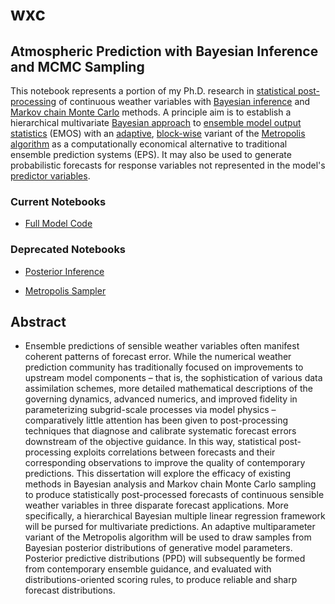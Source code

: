 # wxc

## Atmospheric Prediction with Bayesian Inference and MCMC Sampling

This notebook represents a portion of my Ph.D. research in [statistical post-processing](https://www.weather.gov/mdl/statpp_home) of continuous weather variables with [Bayesian inference](https://en.wikipedia.org/wiki/Bayesian_inference) and [Markov chain Monte Carlo](https://en.wikipedia.org/wiki/Markov_chain_Monte_Carlo) methods. A principle aim is to establish a hierarchical multivariate [Bayesian approach](https://www.nr.no/~thordis/files/Richter2012.pdf) to [ensemble model output statistics](http://journals.ametsoc.org/doi/pdf/10.1175/MWR2904.1) (EMOS) with an [adaptive](http://probability.ca/jeff/ftpdir/adaptex.pdf), [block-wise](https://theclevermachine.wordpress.com/2012/11/04/mcmc-multivariate-distributions-block-wise-component-wise-updates/) variant of the [Metropolis algorithm](https://en.wikipedia.org/wiki/Metropolis%E2%80%93Hastings_algorithm) as a computationally economical alternative to traditional ensemble prediction systems (EPS). It may also be used to generate probabilistic forecasts for response variables not represented in the model's [predictor variables](http://onlinestatbook.com/glossary/predictor.html).

### Current Notebooks

  - <a href="https://nbviewer.jupyter.org/github/rdtwendt/wxc/blob/master/NPSMDL_WxC.ipynb" target="_blank">Full Model Code</a>

### Deprecated Notebooks

  - <a href="https://nbviewer.jupyter.org/github/rdtwendt/wxc/blob/master/wxc_theta_post.ipynb" target="_blank">Posterior Inference</a>

  - <a href="https://nbviewer.jupyter.org/github/rdtwendt/wxc/blob/master/mcmc_arcn_chain_0.ipynb" target="_blank">Metropolis Sampler</a>

## Abstract

- Ensemble predictions of sensible weather variables often manifest coherent patterns of forecast error. While the numerical weather prediction community has traditionally focused on improvements to upstream model components – that is, the sophistication of various data assimilation schemes, more detailed mathematical descriptions of the governing dynamics, advanced numerics, and improved fidelity in parameterizing subgrid-scale processes via model physics – comparatively little attention has been given to post-processing techniques that diagnose and calibrate systematic forecast errors downstream of the objective guidance. In this way, statistical post-processing exploits correlations between forecasts and their corresponding observations to improve the quality of contemporary predictions. This dissertation will explore the efficacy of existing methods in Bayesian analysis and Markov chain Monte Carlo sampling to produce statistically post-processed forecasts of continuous sensible weather variables in three disparate forecast applications. More specifically, a hierarchical Bayesian multiple linear regression framework will be pursed for multivariate predictions. An adaptive multiparameter variant of the Metropolis algorithm will be used to draw samples from Bayesian posterior distributions of generative model parameters. Posterior predictive distributions (PPD) will subsequently be formed from contemporary ensemble guidance, and evaluated with distributions-oriented scoring rules, to produce reliable and sharp forecast distributions.
